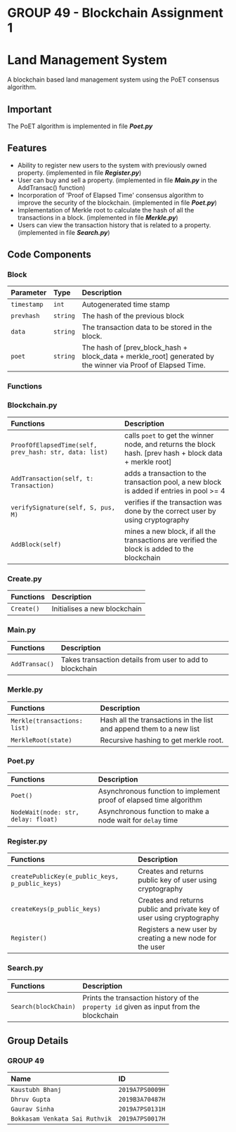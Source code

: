 # GROUP 49 - Blockchain Assignment 1

# Land Management System

A blockchain based land management system using the PoET consensus algorithm.

## Important
The PoET algorithm is implemented in file ***Poet.py*** 
## Features

- Ability to register new users to the system with previously owned property. (implemented in file ***Register.py***)
- User can buy and sell a property. (implemented in file ***Main.py*** in the AddTransac() function)
- Incorporation of 'Proof of Elapsed Time' consensus algorithm to improve the security of the blockchain. (implemented in file ***Poet.py***)
- Implementation of Merkle root to calculate the hash of all the transactions in a block. (implemented in file ***Merkle.py***)
- Users can view the transaction history that is related to a property. (implemented in file ***Search.py***)


## Code Components
### Block 

| Parameter | Type     | Description                |
| :-------- | :------- | :------------------------- |
| `timestamp` | `int` | Autogenerated time stamp |
| `prevhash` | `string` | The hash of the previous block |
| `data` | `string` |  The transaction data to be stored in the block. |
| `poet` | `string` |  The hash of [prev_block_hash + block_data + merkle_root] generated by the winner via Proof of Elapsed Time. |

### Functions
### Blockchain.py
 
| Functions | Description    |
| :-------- |:------------------------- |
| `ProofOfElapsedTime(self, prev_hash: str, data: list) `| calls `poet` to get the winner node, and returns the block hash. [prev hash + block data + merkle root]| 
|`AddTransaction(self, t: Transaction)`|adds a transaction to the transaction pool,  a new block is added if entries in pool >= 4|
|`verifySignature(self, S, pus, M)`|verifies if the transaction was done by the correct user by using cryptography|
|`AddBlock(self)`|mines a new block, if all the transactions are verified the block is added to the blockchain|


 ### Create.py
 
 | Functions | Description    |
 | :-------- |:------------------------- |
 |`Create()`| Initialises a new blockchain|


 ### Main.py
 
 | Functions | Description    |
 | :-------- |:------------------------- |
 |`AddTransac()`| Takes transaction details from user to add to blockchain|

 
 ### Merkle.py
 
 | Functions | Description    |
 | :-------- | :------------------------- |
 |`Merkle(transactions: list)`| Hash all the transactions in the list and append them to a new list|
 |`MerkleRoot(state)`| Recursive hashing to get merkle root.|


 ### Poet.py
 
 | Functions | Description    |
 | :-------- | :------------------------- |
 |`Poet()`| Asynchronous function to implement proof of elapsed time algorithm| 
 |`NodeWait(node: str, delay: float)`| Asynchronous function to make a node wait for `delay` time|

 ### Register.py
 
 | Functions | Description    |
 | :-------- | :------------------------- |
 |`createPublicKey(e_public_keys, p_public_keys)`| Creates and returns public key of user using cryptography|
 |`createKeys(p_public_keys)`| Creates and returns public and private key of user using cryptography|
 |`Register()`| Registers a new user by creating a new node for the user|
 

 ### Search.py
 
 | Functions | Description    |
 | :-------- | :------------------------- |
 |`Search(blockChain)`| Prints the transaction history of the `property id` given as input from the blockchain|

## Group Details

### GROUP 49

| Name | ID     | 
| :-------- | :------- |
| `Kaustubh Bhanj` | `2019A7PS0009H` | 
| `Dhruv Gupta` | `2019B3A70487H` |
| `Gaurav Sinha` | `2019A7PS0131H` |  
| `Bokkasam Venkata Sai Ruthvik` | `2019A7PS0017H` |  
